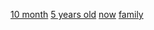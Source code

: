 [10 month](https://github.com/parkseungchul/profile/blob/main/src/main/resources/static/1.jpeg)
[5 years old](https://github.com/parkseungchul/profile/blob/main/src/main/resources/static/2.jpeg)
[now](https://github.com/parkseungchul/profile/blob/main/src/main/resources/static/2.jpeg)
[family](https://github.com/parkseungchul/profile/blob/main/src/main/resources/static/2.jpeg)


